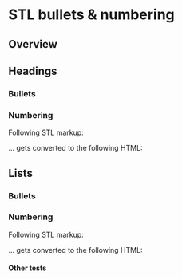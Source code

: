 # STL bullets & numbering

## Overview

## Headings

### Bullets

### Numbering

Following STL markup:

<script src="http://gist-it.appspot.com/github/opentext/storyteller/raw/master/docplatform/distribution/py/pfdesigns/docbuilder/numbering/headings.xml"></script>

... gets converted to the following HTML:

<script async src="//jsfiddle.net/filodej/186t94Lx/embed/result,html,css/"></script>

## Lists

### Bullets

### Numbering

Following STL markup:

<script src="http://gist-it.appspot.com/github/opentext/storyteller/raw/master/docplatform/distribution/py/pfdesigns/docbuilder/numbering/lists.xml"></script>

... gets converted to the following HTML:

<script async src="//jsfiddle.net/filodej/ksshewmL/embed/result,html,css/"></script>

#### Other tests

<script src="https://gist-it.appspot.com/github/raspberrypi-aa/raspberrypi-aa/blob/master/servoblaster.py"></script>

<script src="https://gist.github.com/timyates/6126218.js"></script>
